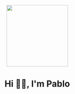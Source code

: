 <div id="header" align="center">
<img src="https://media.giphy.com/media/CuuSHzuc0O166MRfjt/giphy.gif" width="200" />
</div>
<h1 align="center">Hi 👋🏽, I'm Pablo</h1>
